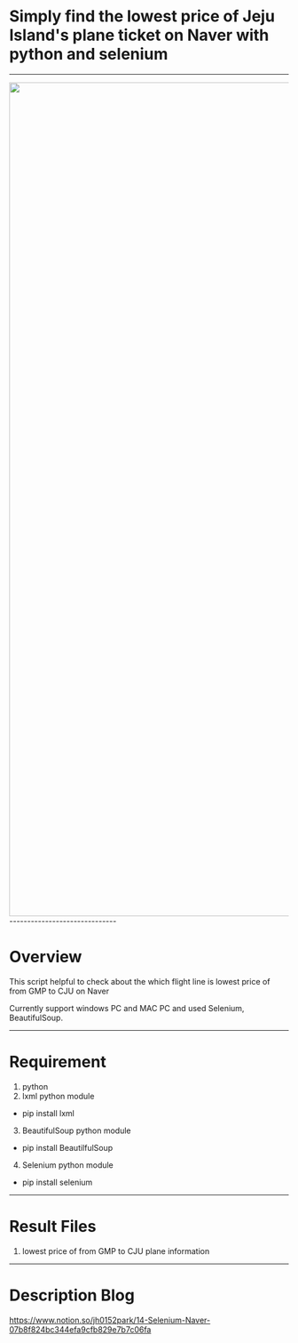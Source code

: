 # Simply find the lowest price of Jeju Island's plane ticket on Naver with python and selenium
------------------------------


<img width="1500" src="https://www.notion.so/image/https%3A%2F%2Fs3-us-west-2.amazonaws.com%2Fsecure.notion-static.com%2F145a92ae-0388-4535-bc26-da534ae27862%2FUntitled.png?id=c98eb8ac-3653-4190-996a-9dada4810602&table=block&spaceId=66bcd6c1-767b-432b-bc8b-2ca2b70a9759&width=2000&userId=19a6659f-2955-4412-89a5-58fd46fe7022&cache=v2">
------------------------------



# Overview
This script helpful to check about the which flight line is lowest price of from GMP to CJU on Naver

Currently support windows PC and MAC PC and used Selenium, BeautifulSoup.

------------------------------


# Requirement
1. python
2. lxml python module
 + pip install lxml
3. BeautifulSoup python module
 + pip install BeautilfulSoup
4. Selenium python module
 + pip install selenium
------------------------------

# Result Files
1. lowest price of from GMP to CJU plane information
------------------------------

# Description Blog
https://www.notion.so/jh0152park/14-Selenium-Naver-07b8f824bc344efa9cfb829e7b7c06fa

